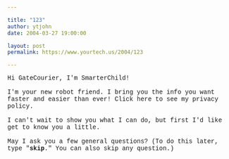 ```yaml
---

title: "123"
author: ytjohn
date: 2004-03-27 19:00:00

layout: post
permalink: https://www.yourtech.us/2004/123

---
```

<font face="courier new">Hi GateCourier, I'm SmarterChild!<br /><br />I'm your new robot friend. I bring you the info you want faster and easier than ever! Click here to see my privacy policy.<br /><br />I can't wait to show you what I can do, but first I'd like get to know you a little.<br /><br />May I ask you a few general questions? (To do this later, type "<b>skip</b>." You can also skip any question.)</font>
